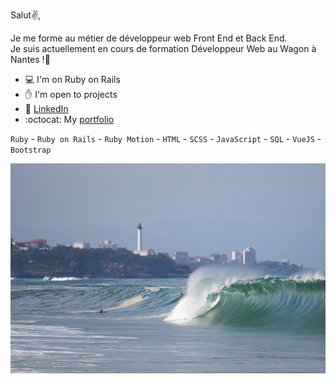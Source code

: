 Salut✌️,


Je me forme au métier de développeur web Front End et Back End.<br>
Je suis actuellement en cours de formation Développeur Web au Wagon à Nantes !🚋

- 💻 I'm on Ruby on Rails
- ✋ I'm open to projects
- 👤 [LinkedIn](https://www.linkedin.com/in/lucas-vittaz/)
- :octocat: My [portfolio](WIP)  

`Ruby` - `Ruby on Rails` - `Ruby Motion` - `HTML` - `SCSS` - `JavaScript` - `SQL` - `VueJS` - `Bootstrap`

<p align="center"> <img src="https://github.com/Lucas-vittaz/Lucas-Vittaz/blob/main/img/cover.jpg" alt="drawing" width="600"/> </p>
<!-- ![Cover](https://github.com/Lucas-vittaz/Lucas-Vittaz/blob/main/img/cover.jpg) -->
